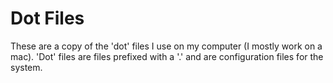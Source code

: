 # Dot Files

These are a copy of the 'dot' files I use on my computer (I mostly work on a mac). 
'Dot' files are files prefixed with a '.' and are configuration files for the system.


